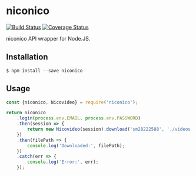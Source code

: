 # niconico

[![Build Status](https://travis-ci.org/uetchy/niconico.svg?branch=master)](https://travis-ci.org/uetchy/niconico) [![Coverage Status](https://coveralls.io/repos/github/uetchy/niconico/badge.svg?branch=master)](https://coveralls.io/github/uetchy/niconico?branch=master)

niconico API wrapper for Node.JS.

## Installation

```console
$ npm install --save niconico
```

## Usage

```js
const {niconico, Nicovideo} = require('niconico');

return niconico
	.login(process.env.EMAIL, process.env.PASSWORD)
	.then(session => {
		return new Nicovideo(session).download('sm28222588', './videos');
	})
	.then(filePath => {
		console.log('Downloaded:', filePath);
	})
	.catch(err => {
		console.log('Error:', err);
	});
```
